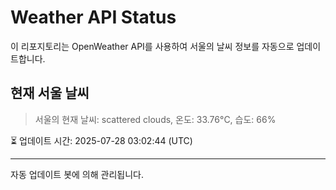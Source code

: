 
# Weather API Status

이 리포지토리는 OpenWeather API를 사용하여 서울의 날씨 정보를 자동으로 업데이트합니다.

## 현재 서울 날씨
> 서울의 현재 날씨: scattered clouds, 온도: 33.76°C, 습도: 66%

⏳ 업데이트 시간: 2025-07-28 03:02:44 (UTC)

---
자동 업데이트 봇에 의해 관리됩니다.
